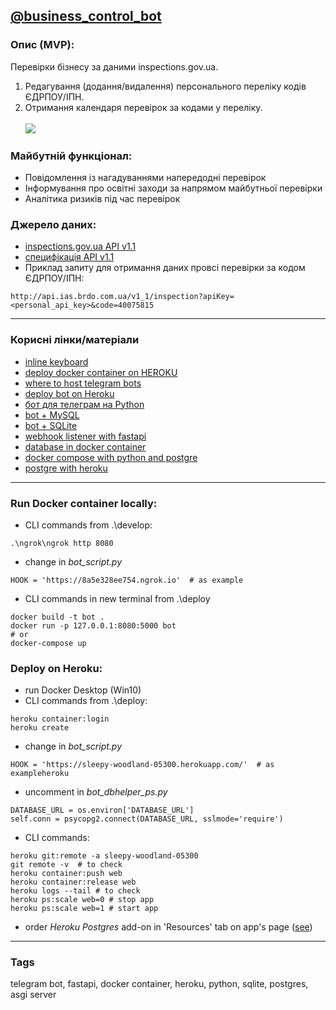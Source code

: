 ## [@business_control_bot](https://t.me/business_control_bot)

### Опис (MVP):
Перевірки бізнесу за даними іnspections.gov.ua.
1. Редагування (додання/видалення) персонального переліку кодів ЄДРПОУ/ІПН.
3. Отримання календаря перевірок за кодами у переліку.<br /><br />
![](https://api.monosnap.com/file/download?id=xwUIP5Snjaq3BvUvgm4AyHcBM9ZSsI)

### Майбутній функціонал:
* Повідомлення із нагадуваннями напередодні перевірок
* Інформування про освітні заходи за напрямом майбутньої перевірки
* Аналітика ризиків під час перевірок

### Джерело даних:
* [inspections.gov.ua API v1.1](http://api.ias.brdo.com.ua/v1_1/manual)
* [специфікація API v1.1](https://docs.google.com/document/d/1YQMEEFf_EtuZMud2OVYeVpi3aDE6lsuUqFrsbzS5RKk/edit)
* Приклад запиту для отримання даних провсі перевірки за кодом ЄДРПОУ/ІПН:
```
http://api.ias.brdo.com.ua/v1_1/inspection?apiKey=<personal_api_key>&code=40075815
```
___

### Корисні лінки/матеріали
* [inline keyboard](https://stackoverflow.com/a/60616915/6025592)
* [deploy docker container on HEROKU](https://atrium.ai/resources/build-and-deploy-a-docker-containerized-python-machine-learning-model-on-heroku)
* [where to host telegram bots](https://github.com/python-telegram-bot/python-telegram-bot/wiki/Where-to-host-Telegram-Bots)
* [deploy bot on Heroku](https://towardsdatascience.com/how-to-deploy-a-telegram-bot-using-heroku-for-free-9436f89575d2)
* [бот для телеграм на Python](https://tproger.ru/translations/telegram-bot-create-and-deploy/)
* [bot + MySQL](https://radiohlam.ru/telegram_bot_4/)
* [bot + SQLite](https://www.codementor.io/@garethdwyer/building-a-chatbot-using-telegram-and-python-part-2-sqlite-databse-backend-m7o96jger)
* [webhook listener with fastapi](https://majornetwork.net/2020/10/webhook-listener-with-fastapi/)
* [database in docker container](https://wkrzywiec.medium.com/database-in-a-docker-container-how-to-start-and-whats-it-about-5e3ceea77e50)
* [docker compose with python and postgre](https://dev.to/stefanopassador/docker-compose-with-python-and-posgresql-33kk)
* [postgre with heroku](https://medium.com/better-programming/how-to-containerize-and-deploy-apps-with-docker-and-heroku-b1c49e5bc070)

___

### Run Docker container locally:
* CLI commands from .\develop:
```
.\ngrok\ngrok http 8080
```
* change in *bot_script.py*
```
HOOK = 'https://8a5e328ee754.ngrok.io'  # as example
```
* CLI commands in new terminal from .\deploy
```
docker build -t bot .
docker run -p 127.0.0.1:8080:5000 bot
# or
docker-compose up
```

### Deploy on Heroku:
* run Docker Desktop (Win10)
* CLI commands from .\deploy:
```
heroku container:login
heroku create
```
* change in *bot_script.py*
```
HOOK = 'https://sleepy-woodland-05300.herokuapp.com/'  # as exampleheroku
```
* uncomment in *bot_dbhelper_ps.py*
```
DATABASE_URL = os.environ['DATABASE_URL']
self.conn = psycopg2.connect(DATABASE_URL, sslmode='require')
```
* CLI commands:
```
heroku git:remote -a sleepy-woodland-05300
git remote -v  # to check
heroku container:push web
heroku container:release web
heroku logs --tail # to check
heroku ps:scale web=0 # stop app
heroku ps:scale web=1 # start app
```
* order *Heroku Postgres* add-on in 'Resources' tab on app's page ([see](https://medium.com/better-programming/how-to-containerize-and-deploy-apps-with-docker-and-heroku-b1c49e5bc070))
___

### Tags
telegram bot, fastapi, docker container, heroku, python, sqlite, postgres, asgi server
